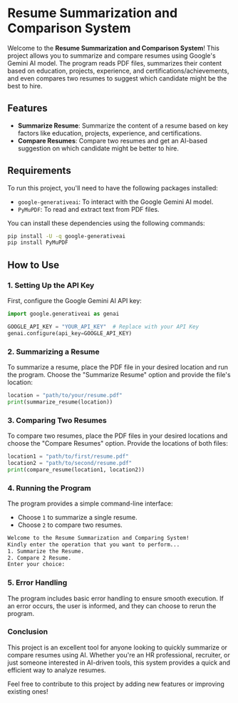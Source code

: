 # Resume Summarization and Comparison System

Welcome to the **Resume Summarization and Comparison System**! This project allows you to summarize and compare resumes using Google's Gemini AI model. The program reads PDF files, summarizes their content based on education, projects, experience, and certifications/achievements, and even compares two resumes to suggest which candidate might be the best to hire.

## Features

- **Summarize Resume**: Summarize the content of a resume based on key factors like education, projects, experience, and certifications.
- **Compare Resumes**: Compare two resumes and get an AI-based suggestion on which candidate might be better to hire.

## Requirements

To run this project, you'll need to have the following packages installed:

- `google-generativeai`: To interact with the Google Gemini AI model.
- `PyMuPDF`: To read and extract text from PDF files.

You can install these dependencies using the following commands:

```bash
pip install -U -q google-generativeai
pip install PyMuPDF
```
## How to Use

### 1. Setting Up the API Key
First, configure the Google Gemini AI API key:

```python
import google.generativeai as genai

GOOGLE_API_KEY = "YOUR_API_KEY"  # Replace with your API Key
genai.configure(api_key=GOOGLE_API_KEY)
```
### 2. Summarizing a Resume
To summarize a resume, place the PDF file in your desired location and run the program. Choose the "Summarize Resume" option and provide the file's location:

```python
location = "path/to/your/resume.pdf"
print(summarize_resume(location))
```
### 3. Comparing Two Resumes
To compare two resumes, place the PDF files in your desired locations and choose the "Compare Resumes" option. Provide the locations of both files:

```python
location1 = "path/to/first/resume.pdf"
location2 = "path/to/second/resume.pdf"
print(compare_resume(location1, location2))
```
### 4. Running the Program
The program provides a simple command-line interface:

- Choose `1` to summarize a single resume.
- Choose `2` to compare two resumes.

```bash
Welcome to the Resume Summarization and Comparing System!
Kindly enter the operation that you want to perform...
1. Summarize the Resume.
2. Compare 2 Resume.
Enter your choice: 
```
### 5. Error Handling
The program includes basic error handling to ensure smooth execution. If an error occurs, the user is informed, and they can choose to rerun the program.

### Conclusion
This project is an excellent tool for anyone looking to quickly summarize or compare resumes using AI. Whether you're an HR professional, recruiter, or just someone interested in AI-driven tools, this system provides a quick and efficient way to analyze resumes.

Feel free to contribute to this project by adding new features or improving existing ones!
